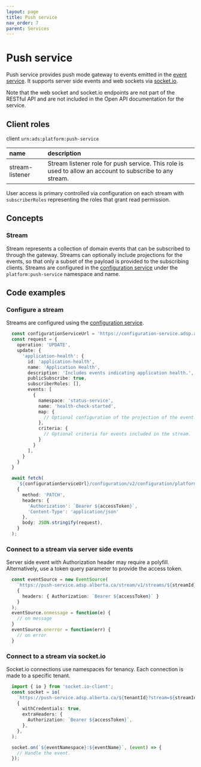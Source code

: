 ```yaml
---
layout: page
title: Push service
nav_order: 7
parent: Services
---
```


# Push service
Push service provides push mode gateway to events emitted in the [event service](event-service.md). It supports server side events and web sockets via [socket.io](https://socket.io).

Note that the web socket and socket.io endpoints are not part of the RESTful API and are not included in the Open API documentation for the service.

## Client roles
client `urn:ads:platform:push-service`

| name | description |
|:-|:-|
| stream-listener | Stream listener role for push service. This role is used to allow an account to subscribe to any stream.  |

User access is primary controlled via configuration on each stream with `subscriberRoles` representing the roles that grant read permission.

## Concepts
### Stream
Stream represents a collection of domain events that can be subscribed to through the gateway. Streams can optionally include projections for the events, so that only a subset of the payload is provided to the subscribing clients. Streams are configured in the [configuration service](configuration-service.md) under the `platform:push-service` namespace and name.

## Code examples
### Configure a stream
Streams are configured using the [configuration service](configuration-service.md).

```typescript
  const configurationServiceUrl = 'https://configuration-service.adsp.alberta.ca';
  const request = {
    operation: 'UPDATE',
    update: {
      'application-health': {
        id: 'application-health',
        name: 'Application Health',
        description: 'Includes events indicating application health.',
        publicSubscribe: true,
        subscriberRoles: [],
        events: [
          {
            namespace: 'status-service',
            name: 'health-check-started',
            map: {
              // Optional configuration of the projection of the event.
            },
            criteria: {
              // Optional criteria for events included in the stream.
            }
          }
        ],
      }
    }
  }

  await fetch(
    `${configurationServiceUrl}/configuration/v2/configuration/platform/push-service`,
    {
      method: 'PATCH',
      headers: {
        'Authorization': `Bearer ${accessToken}`,
        'Content-Type': 'application/json'
      },
      body: JSON.stringify(request),
    }
  );
```

### Connect to a stream via server side events
Server side event with Authorization header may require a polyfill. Alternatively, use a token query parameter to provide the access token.

```typescript
  const eventSource = new EventSource(
    `https://push-service.adsp.alberta.ca/stream/v1/streams/${streamId}`,
    {
      headers: { Authorization: `Bearer ${accessToken}` }
    }
  );
  eventSource.onmessage = function(e) {
    // on message
  }
  eventSource.onerror = function(err) {
    // on error
  }
```

### Connect to a stream via socket.io
Socket.io connections use namespaces for tenancy. Each connection is made to a specific tenant.

```typescript
  import { io } from 'socket.io-client';
  const socket = io(
    `https://push-service.adsp.alberta.ca/${tenantId}?stream=${streamId}`,
    {
      withCredentials: true,
      extraHeaders: {
        Authorization: `Bearer ${accessToken}`,
      },
    },
  );

  socket.on(`${eventNamespace}:${eventName}`, (event) => {
    // Handle the event.
  });
```
